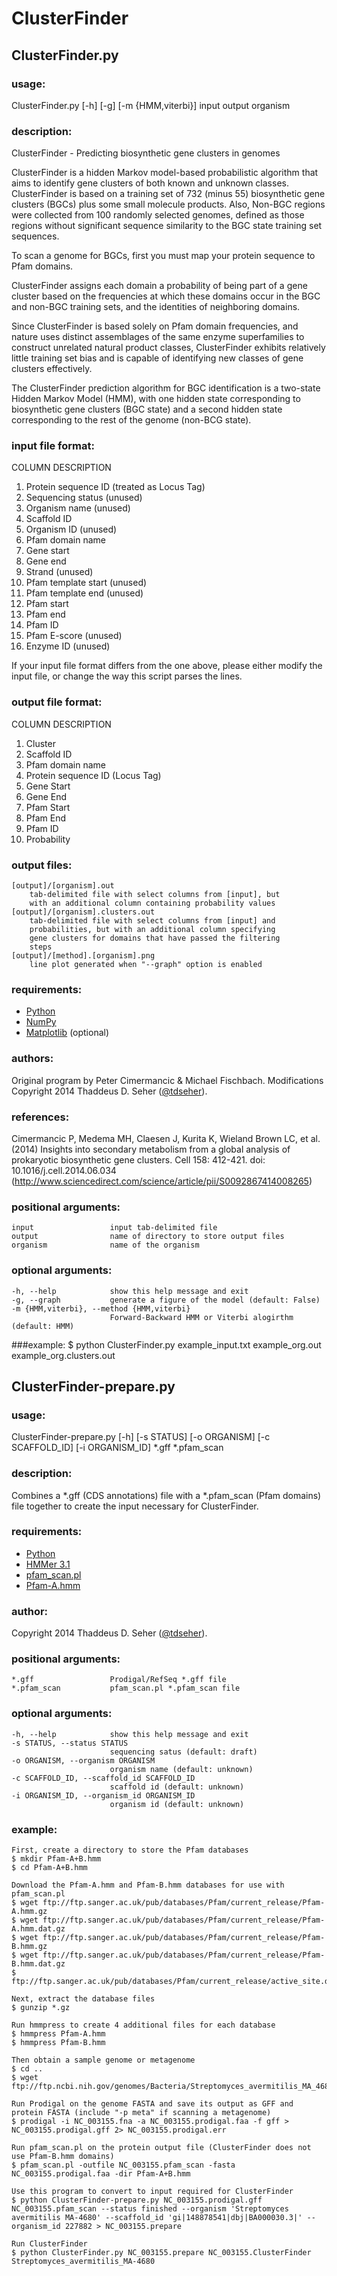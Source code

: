 # ClusterFinder

## ClusterFinder.py

### usage:
ClusterFinder.py [-h] [-g] [-m {HMM,viterbi}] input output organism

### description:
ClusterFinder - Predicting biosynthetic gene clusters in genomes

ClusterFinder is a hidden Markov model-based probabilistic algorithm that aims to identify gene clusters of both known and unknown classes. ClusterFinder is based on a training set of 732 (minus 55) biosynthetic gene clusters (BGCs) plus some small molecule products. Also, Non-BGC regions were collected from 100 randomly selected genomes, defined as those regions without significant sequence similarity to the BGC state training set sequences.
  
To scan a genome for BGCs, first you must map your protein sequence to Pfam domains.
  
ClusterFinder assigns each domain a probability of being part of a gene cluster based on the frequencies at which these domains occur in the BGC and non-BGC training sets, and the identities of neighboring domains.
  
Since ClusterFinder is based solely on Pfam domain frequencies, and nature uses distinct assemblages of the same enzyme superfamilies to construct unrelated natural product classes, ClusterFinder exhibits relatively little training set bias and is capable of identifying new classes of gene clusters effectively.

The ClusterFinder prediction algorithm for BGC identification is a two-state Hidden Markov Model (HMM), with one hidden state corresponding to biosynthetic gene clusters (BGC state) and a second hidden state corresponding to the rest of the genome (non-BCG state).

### input file format:
COLUMN DESCRIPTION
 1. Protein sequence ID (treated as Locus Tag)
 2. Sequencing status (unused)
 3. Organism name (unused)
 4. Scaffold ID
 5. Organism ID (unused)
 6. Pfam domain name
 7. Gene start
 8. Gene end
 9. Strand (unused)
 10. Pfam template start (unused)
 11. Pfam template end (unused)
 12. Pfam start
 13. Pfam end
 14. Pfam ID
 15. Pfam E-score (unused)
 16. Enzyme ID (unused)

If your input file format differs from the one above, please either modify the input file, or change the way this script parses the lines.

### output file format:
COLUMN DESCRIPTION
 1. Cluster
 2. Scaffold ID
 3. Pfam domain name
 4. Protein sequence ID (Locus Tag)
 5. Gene Start
 6. Gene End
 7. Pfam Start
 8. Pfam End
 9. Pfam ID
 10. Probability

### output files:
	[output]/[organism].out
		tab-delimited file with select columns from [input], but
		with an additional column containing probability values
	[output]/[organism].clusters.out
		tab-delimited file with select columns from [input] and
		probabilities, but with an additional column specifying
		gene clusters for domains that have passed the filtering
		steps
	[output]/[method].[organism].png
		line plot generated when "--graph" option is enabled

### requirements:
 * [Python](http://www.python.org/)
 * [NumPy](http://www.numpy.org/)
 * [Matplotlib](http://www.matplotlib.org/) (optional)

### authors:
Original program by Peter Cimermancic & Michael Fischbach.
Modifications Copyright 2014 Thaddeus D. Seher ([@tdseher](http://www.twitter.com/tdseher)).

### references:
Cimermancic P, Medema MH, Claesen J, Kurita K, Wieland Brown LC, et al. (2014) Insights into secondary metabolism from a global analysis of prokaryotic biosynthetic gene clusters. Cell 158: 412-421. doi: 10.1016/j.cell.2014.06.034 (http://www.sciencedirect.com/science/article/pii/S0092867414008265)

### positional arguments:
	input                 input tab-delimited file
	output                name of directory to store output files
	organism              name of the organism

### optional arguments:
	-h, --help            show this help message and exit
	-g, --graph           generate a figure of the model (default: False)
	-m {HMM,viterbi}, --method {HMM,viterbi}
	                      Forward-Backward HMM or Viterbi alogirthm (default: HMM)

###example:
	$ python ClusterFinder.py example_input.txt example_org.out example_org.clusters.out

## ClusterFinder-prepare.py
### usage:
ClusterFinder-prepare.py [-h] [-s STATUS] [-o ORGANISM] [-c SCAFFOLD_ID] [-i ORGANISM_ID] \*.gff \*.pfam_scan

### description:
Combines a \*.gff (CDS annotations) file with a \*.pfam_scan (Pfam domains) file together to create the input necessary for ClusterFinder.

### requirements:
 * [Python](http://www.python.org/)
 * [HMMer 3.1](http://hmmer.janelia.org/)
 * [pfam_scan.pl](ftp://ftp.sanger.ac.uk/pub/databases/Pfam/Tools/PfamScan.tar.gz)
 * [Pfam-A.hmm](ftp://ftp.sanger.ac.uk/pub/databases/Pfam/current_release/Pfam-A.hmm.gz)

### author:
Copyright 2014 Thaddeus D. Seher ([@tdseher](http://www.twitter.com/tdseher)).

### positional arguments:
	*.gff                 Prodigal/RefSeq *.gff file
	*.pfam_scan           pfam_scan.pl *.pfam_scan file

### optional arguments:
	-h, --help            show this help message and exit
	-s STATUS, --status STATUS
	                      sequencing satus (default: draft)
	-o ORGANISM, --organism ORGANISM
	                      organism name (default: unknown)
	-c SCAFFOLD_ID, --scaffold_id SCAFFOLD_ID
	                      scaffold id (default: unknown)
	-i ORGANISM_ID, --organism_id ORGANISM_ID
	                      organism id (default: unknown)

### example:
	First, create a directory to store the Pfam databases
	$ mkdir Pfam-A+B.hmm
	$ cd Pfam-A+B.hmm
	
	Download the Pfam-A.hmm and Pfam-B.hmm databases for use with pfam_scan.pl
	$ wget ftp://ftp.sanger.ac.uk/pub/databases/Pfam/current_release/Pfam-A.hmm.gz
	$ wget ftp://ftp.sanger.ac.uk/pub/databases/Pfam/current_release/Pfam-A.hmm.dat.gz
	$ wget ftp://ftp.sanger.ac.uk/pub/databases/Pfam/current_release/Pfam-B.hmm.gz
	$ wget ftp://ftp.sanger.ac.uk/pub/databases/Pfam/current_release/Pfam-B.hmm.dat.gz
	$ ftp://ftp.sanger.ac.uk/pub/databases/Pfam/current_release/active_site.dat.gz
	
	Next, extract the database files
	$ gunzip *.gz
	
	Run hmmpress to create 4 additional files for each database
	$ hmmpress Pfam-A.hmm
	$ hmmpress Pfam-B.hmm
	
	Then obtain a sample genome or metagenome
	$ cd ..
	$ wget ftp://ftp.ncbi.nih.gov/genomes/Bacteria/Streptomyces_avermitilis_MA_4680_uid57739/NC_003155.fna
	
	Run Prodigal on the genome FASTA and save its output as GFF and protein FASTA (include "-p meta" if scanning a metagenome)
	$ prodigal -i NC_003155.fna -a NC_003155.prodigal.faa -f gff > NC_003155.prodigal.gff 2> NC_003155.prodigal.err
	
	Run pfam_scan.pl on the protein output file (ClusterFinder does not use Pfam-B.hmm domains)
	$ pfam_scan.pl -outfile NC_003155.pfam_scan -fasta NC_003155.prodigal.faa -dir Pfam-A+B.hmm
	
	Use this program to convert to input required for ClusterFinder
	$ python ClusterFinder-prepare.py NC_003155.prodigal.gff NC_003155.pfam_scan --status finished --organism 'Streptomyces avermitilis MA-4680' --scaffold_id 'gi|148878541|dbj|BA000030.3|' --organism_id 227882 > NC_003155.prepare
	
	Run ClusterFinder
	$ python ClusterFinder.py NC_003155.prepare NC_003155.ClusterFinder Streptomyces_avermitilis_MA-4680
